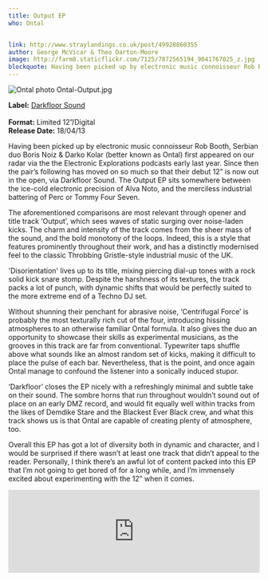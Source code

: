 ```yaml
---
title: Output EP
who: Ontal


link: http://www.straylandings.co.uk/post/49928860355
author: George McVicar & Theo Darton-Moore
image: http://farm8.staticflickr.com/7125/7872565194_9041767025_z.jpg
blockquote: Having been picked up by electronic music connoisseur Rob Booth, Serbian duo Boris Noiz & Darko Kolar (better known as Ontal) first appeared on our radar via the the Electronic Explorations podcasts early last year. Since then the pair’s following has moved on so much so that their debut 12” is now out in the open, via Darkfloor Sound.
---
```


![Ontal photo Ontal-Output.jpg](http://i1213.photobucket.com/albums/cc469/straylandings/Ontal-Output.jpg)

**Label:** [Darkfloor Sound](http://darkfloorsound.co.uk/)  
<br>**Format:** Limited 12”/Digital
<br>**Release Date:** 18/04/13

Having been picked up by electronic music connoisseur Rob Booth, Serbian duo Boris Noiz & Darko Kolar (better known as Ontal) first appeared on our radar via the the Electronic Explorations podcasts early last year. Since then the pair’s following has moved on so much so that their debut 12” is now out in the open, via Darkfloor Sound. The Output EP sits somewhere between the ice-cold electronic precision of Alva Noto, and the merciless industrial battering of Perc or Tommy Four Seven. 

The aforementioned comparisons are most relevant through opener and title track ‘Output’, which sees waves of static surging over noise-laden kicks. The charm and intensity of the track comes from the sheer mass of the sound, and the bold monotony of the loops. Indeed, this is a style that features prominently throughout their work, and has a distinctly modernised feel to the classic Throbbing Gristle-style industrial music of the UK. 

'Disorientation' lives up to its title, mixing piercing dial-up tones with a rock solid kick snare stomp. Despite the harshness of its textures, the track packs a lot of punch, with dynamic shifts that would be perfectly suited to the more extreme end of a Techno DJ set. 

Without shunning their penchant for abrasive noise, ‘Centrifugal Force’ is probably the most texturally rich cut of the four, introducing hissing atmospheres to an otherwise familiar Ontal formula. It also gives the duo an opportunity to showcase their skills as experimental musicians, as the grooves in this track are far from conventional. Typewriter taps shuffle above what sounds like an almost random set of kicks, making it difficult to place the pulse of each bar. Nevertheless, that is the point, and once again Ontal manage to confound the listener into a sonically induced stupor. 

‘Darkfloor’ closes the EP nicely with a refreshingly minimal and subtle take on their sound. The sombre horns that run throughout wouldn’t sound out of place on an early DMZ record, and would fit equally well within tracks from the likes of Demdike Stare and the Blackest Ever Black crew, and what this track shows us is that Ontal are capable of creating plenty of atmosphere, too. 

Overall this EP has got a lot of diversity both in dynamic and character, and I would be surprised if there wasn’t at least one track that didn’t appeal to the reader. Personally, I think there’s an awful lot of content packed into this EP that I’m not going to get bored of for a long while, and I’m immensely excited about experimenting with the 12” when it comes.

<iframe frameborder="no" height="166" scrolling="no" src="http://w.soundcloud.com/player/?url=http%3A%2F%2Fapi.soundcloud.com%2Ftracks%2F88392633&amp;show_artwork=true" width="100%"></iframe>